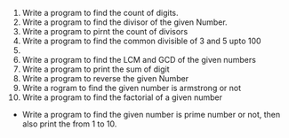 1) Write a program to find the count of digits.
2) Write a program to find the divisor of the given Number.
3) Write a program to pirnt the count of divisors
4) Write a program to find the common divisible of 3 and 5 upto 100
5) 
6) Write a program to find the LCM and GCD of the given numbers
7) Write a program to print the sum of digit
8) Write a program to reverse the given Number
9) Write a rogram to find the given number is armstrong or not
10) Write a program to find the factorial of a given number

* Write a program to find the given number is prime number or not, then also print the from 1 to 10.